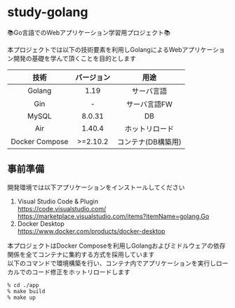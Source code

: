 # study-golang
📚Go言語でのWebアプリケーション学習用プロジェクト📚

本プロジェクトでは以下の技術要素を利用しGolangによるWebアプリケーション開発の基礎を学んで頂くことを目的とします

| 技術 | バージョン | 用途 |
| :---: | :---: | :---: |
| Golang | 1.19 | サーバ言語 |
| Gin | - | サーバ言語FW |
| MySQL | 8.0.31 | DB |
| Air | 1.40.4 | ホットリロード |
| Docker Compose| >=2.10.2 | コンテナ(DB構築用) |

## 事前準備
開発環境では以下アプリケーションをインストールしてください
1. Visual Studio Code & Plugin<br />
https://code.visualstudio.com/
https://marketplace.visualstudio.com/items?itemName=golang.Go
2. Docker Desktop<br />
https://www.docker.com/products/docker-desktop

本プロジェクトはDocker Composeを利用しGolangおよびミドルウェアの依存関係を全てコンテナに集約する方式を採用しています  
以下のコマンドで環境構築を行い、コンテナ内でアプリケーションを実行しローカルでのコード修正をホットリロードします  
```
% cd ./app
% make build
% make up
```